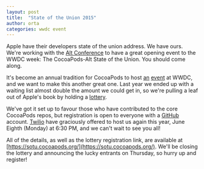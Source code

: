 ```yaml
---
layout: post
title:  "State of the Union 2015"
author: orta
categories: wwdc event
---
```


Apple have their developers state of the union address. We have ours. We're working with the [Alt Conference](http://www.altconf.com) to have a great opening event to the WWDC week: The CocoaPods-Alt State of the Union. You should come along.

<!-- more -->

It's become an annual tradition for CocoaPods to host [an](http://www.eventbrite.com/e/cocoapods-2nd-annual-wwdc-meetup-tickets-6887230893) [event](http://blog.cocoapods.org/CocoaPods-WWDC-Party) at WWDC,
and we want to make this another great one.
Last year we ended up with a waiting list almost double the amount we could get in, so we're pulling a leaf out of Apple's book by holding a [lottery](https://sotu.cocoapods.org).

We've got it set up to favour those who have contributed to the core CocoaPods repos, but registration is open to everyone with a [GitHub](https://github.com/) account. [Twilio](https://citymapper.com/go/6jm7vo) have graciously offered to host us again this year, June Eighth (Monday) at 6:30 PM, and we can't wait to see you all!

All of the details, as well as the lottery registration link, are available at [https://sotu.cocoapods.org/](https://sotu.cocoapods.org/). We'll be closing the lottery and announcing the lucky entrants on Thursday, so hurry up and register!
